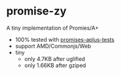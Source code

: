 # promise-zy

A tiny implementation of Promies/A+

* 100% tested with [promises-aplus-tests](https://github.com/promises-aplus/)
* support AMD/Commonjs/Web
* tiny
    * only 4.7KB after uglified
    * only 1.66KB after gziped